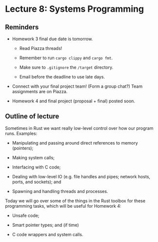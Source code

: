 # Lecture 8: Systems Programming

## Reminders

- Homework 3 final due date is tomorrow.

    - Read Piazza threads!

    - Remember to run `cargo clippy` and `cargo fmt`.

    - Make sure to `.gitignore` the `/target` directory.

    - Email before the deadline to use late days.

- Connect with your final project team! (Form a group chat?) Team assignments are on Piazza.

- Homework 4 and final project (proposal + final) posted soon.

## Outline of lecture

Sometimes in Rust we want really low-level control over how our program runs.
Examples:

- Manipulating and passing around direct references to memory (pointers);

- Making system calls;

- Interfacing with C code;

- Dealing with low-level IO (e.g. file handles and pipes; network hosts, ports, and sockets); and

- Spawning and handling threads and processes.

Today we will go over some of the things in the Rust toolbox for these programming tasks, which will be useful for Homework 4:

- Unsafe code;

- Smart pointer types; and (if time)

- C code wrappers and system calls.

